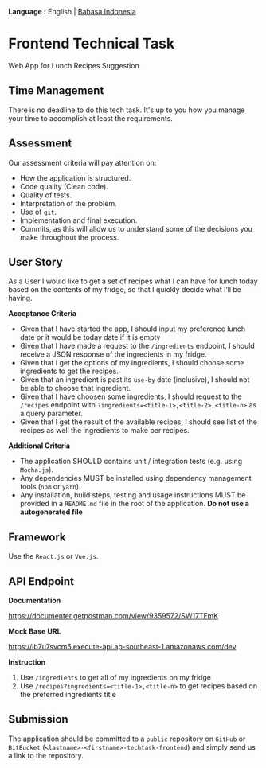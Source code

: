 __Language :__ English | [Bahasa Indonesia](README_ID.md)

# Frontend Technical Task
Web App for Lunch Recipes Suggestion

## Time Management
There is no deadline to do this tech task. It's up to you how you manage your time to accomplish at least the requirements.

## Assessment

Our assessment criteria will pay attention on:
- How the application is structured.
- Code quality (Clean code).
- Quality of tests.
- Interpretation of the problem.
- Use of `git`.
- Implementation and final execution.
- Commits, as this will allow us to understand some of the decisions you make throughout the process.

## User Story
As a User I would like to get a set of recipes what I can have for lunch today based on the contents of my fridge, so that I quickly decide what I’ll be having.

__Acceptance Criteria__
- Given that I have started the app, I should input my preference lunch date or it would be today date if it is empty
- Given that I have made a request to the `/ingredients` endpoint, I should receive a JSON response of the ingredients in my fridge.
- Given that I get the options of my ingredients, I should choose some ingredients to get the recipes.
- Given that an ingredient is past its `use-by` date (inclusive), I should not be able to choose that ingredient.
- Given that I have choosen some ingredients, I should request to the `/recipes` endpoint with `?ingredients=<title-1>,<title-2>,<title-n>` as a query parameter.
- Given that I get the result of the available recipes, I should see list of the recipes as well the ingredients to make per recipes.

__Additional Criteria__
- The application SHOULD contains unit / integration tests (e.g. using `Mocha.js`).
- Any dependencies MUST be installed using dependency management tools (`npm` or `yarn`).
- Any installation, build steps, testing and usage instructions MUST be provided in a `README.md`
file in the root of the application. __Do not use a autogenerated file__

## Framework
Use the `React.js` or `Vue.js`.  

## API Endpoint
__Documentation__

https://documenter.getpostman.com/view/9359572/SW17TFmK

__Mock Base URL__

https://lb7u7svcm5.execute-api.ap-southeast-1.amazonaws.com/dev

__Instruction__
1. Use `/ingredients` to get all of my ingredients on my fridge
2. Use `/recipes?ingredients=<title-1>,<title-n>` to get recipes based on the preferred ingredients title
 
## Submission
The application should be committed to a `public` repository on `GitHub` or `BitBucket` (`<lastname>-<firstname>-techtask-frontend`) and simply send us a link to the repository.
